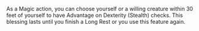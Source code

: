 As a Magic action, you can choose yourself or a willing creature within 30 feet of yourself to have Advantage on Dexterity (Stealth) checks. This blessing lasts until you finish a Long Rest or you use this feature again.